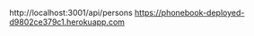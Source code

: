 http://localhost:3001/api/persons
https://phonebook-deployed-d9802ce379c1.herokuapp.com
<!-- test -->